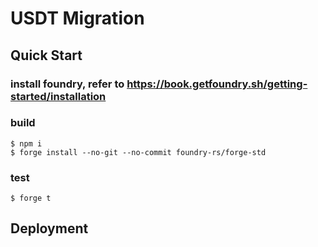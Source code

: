 # USDT Migration

## Quick Start
### install foundry, refer to https://book.getfoundry.sh/getting-started/installation
### build
```
$ npm i
$ forge install --no-git --no-commit foundry-rs/forge-std
```

### test
```
$ forge t
```

## Deployment
